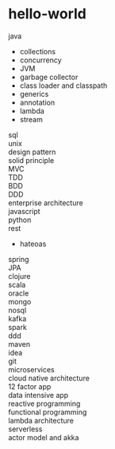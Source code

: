 # hello-world
java</br>
<ul>
  <li>collections</li>
  <li>concurrency</li>
  <li>JVM</li>
  <li>garbage collector</li>
  <li>class loader and classpath</li>
  <li>generics</li>
  <li>annotation</li>
  <li>lambda</li>
  <li>stream</li>
</ul>  
sql</br>
unix</br>
design pattern</br>
solid principle</br>
MVC</br>
TDD</br>
BDD</br>
DDD</br>
enterprise architecture</br>
javascript</br>
python</br>
rest</br>
<ul>
  <li>hateoas</li>
</ul>
spring</br>
JPA</br>
clojure</br>
scala</br>
oracle</br>
mongo</br>
nosql</br>
kafka</br>
spark</br>
ddd</br>
maven</br>
idea</br>
git</br>
microservices</br>
cloud native architecture</br>
12 factor app</br>
data intensive app</br>
reactive programming</br>
functional programming</br>
lambda architecture</br>
serverless</br>
actor model and akka</br>
